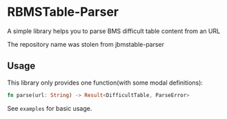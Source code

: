 # RBMSTable-Parser

A simple library helps you to parse BMS difficult table content from an URL

The repository name was stolen from jbmstable-parser

## Usage

This library only provides one function(with some modal definitions):

```rust
fn parse(url: String) -> Result<DifficultTable, ParseError>
```

See `examples` for basic usage.
